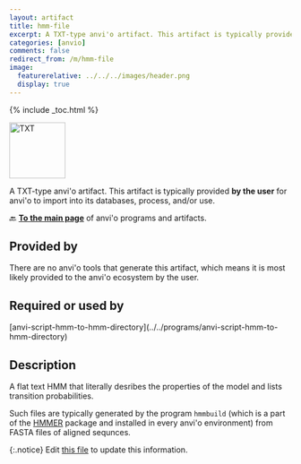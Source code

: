 ```yaml
---
layout: artifact
title: hmm-file
excerpt: A TXT-type anvi'o artifact. This artifact is typically provided by the user for anvi'o to import into its databases, process, and/or use.
categories: [anvio]
comments: false
redirect_from: /m/hmm-file
image:
  featurerelative: ../../../images/header.png
  display: true
---
```



{% include _toc.html %}


<img src="../../images/icons/TXT.png" alt="TXT" style="width:100px; border:none" />

A TXT-type anvi'o artifact. This artifact is typically provided **by the user** for anvi'o to import into its databases, process, and/or use.

🔙 **[To the main page](../../)** of anvi'o programs and artifacts.

## Provided by


There are no anvi'o tools that generate this artifact, which means it is most likely provided to the anvi'o ecosystem by the user.


## Required or used by


<p style="text-align: left" markdown="1"><span class="artifact-r">[anvi-script-hmm-to-hmm-directory](../../programs/anvi-script-hmm-to-hmm-directory)</span></p>


## Description

A flat text HMM that literally desribes the properties of the model and lists transition probabilities.

Such files are typically generated by the program `hmmbuild` (which is a part of the [HMMER](http://hmmer.org/) package and installed in every anvi'o environment) from FASTA files of aligned sequnces.


{:.notice}
Edit [this file](https://github.com/merenlab/anvio/tree/master/anvio/docs/artifacts/hmm-file.md) to update this information.

